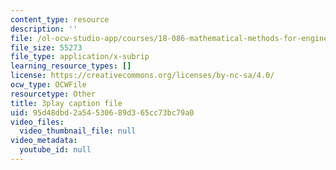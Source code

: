 ```yaml
---
content_type: resource
description: ''
file: /ol-ocw-studio-app/courses/18-086-mathematical-methods-for-engineers-ii-spring-2006/95d48dbd2a54530689d365cc73bc79a0_nlO9ci0kPLg.vtt
file_size: 55273
file_type: application/x-subrip
learning_resource_types: []
license: https://creativecommons.org/licenses/by-nc-sa/4.0/
ocw_type: OCWFile
resourcetype: Other
title: 3play caption file
uid: 95d48dbd-2a54-5306-89d3-65cc73bc79a0
video_files:
  video_thumbnail_file: null
video_metadata:
  youtube_id: null
---
```

